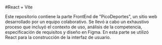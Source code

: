 #React + Vite

Este repositorio contiene la parte FrontEnd de "PicoDeportes", un sitio web desarrollado por un equipo colaborativo. Se llevó a cabo un exhaustivo proceso que incluyó el contexto de uso, análisis de la competencia, especificación de requisitos y diseño en Figma. En esta parte se utilizó React para la construcción de la interfaz de usuario.

